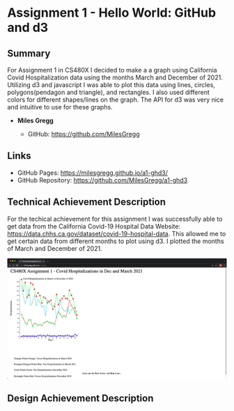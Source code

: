 Assignment 1 - Hello World: GitHub and d3  
===

Summary
---

For Assignment 1 in CS480X I decided to make a a graph using California Covid Hospitalization data using the months March and December of 2021. Utilizing d3 and javascript I was able to plot this data using lines, circles, polygons(pendagon and triangle), and rectangles. I also used different colors for different shapes/lines on the graph. The API for d3 was very nice and intuitive to use for these graphs.

-   **Miles Gregg**

    -   GitHub: https://github.com/MilesGregg

Links
---

- GitHub Pages: https://milesgregg.github.io/a1-ghd3/
- GitHub Repository: https://github.com/MilesGregg/a1-ghd3

Technical Achievement Description
---

For the techical achievement for this assignment I was successfully able to get data from the California Covid-19 Hospital Data Website: https://data.chhs.ca.gov/dataset/covid-19-hospital-data. This allowed me to get certain data from different months to plot using d3. I plotted the months of March and December of 2021.

![alt text](https://github.com/MilesGregg/a1-ghd3/blob/master/main.png?raw=true)

Design Achievement Description
---

